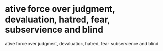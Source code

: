 # ative force over judgment, devaluation, hatred, fear, subservience and blind

ative force over judgment, devaluation, hatred, fear, subservience and blind